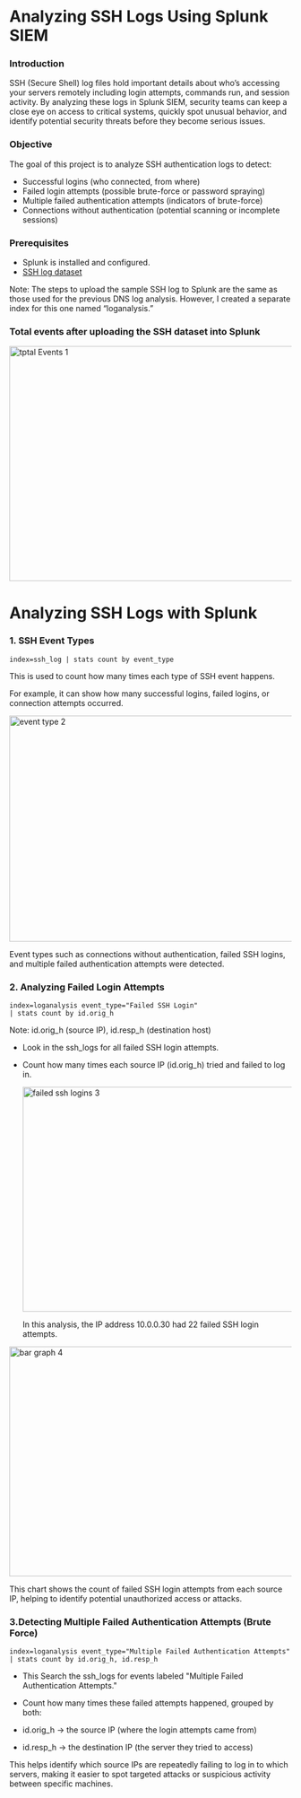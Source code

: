 # Analyzing SSH Logs Using Splunk SIEM

### Introduction 

SSH (Secure Shell) log files hold important details about who’s accessing your servers remotely  including login attempts, commands run, and session activity. By analyzing these logs in Splunk SIEM, security teams can keep a close eye on access to critical systems, quickly spot unusual behavior, and identify potential security threats before they become serious issues.

### Objective 

The goal of this project is to analyze SSH authentication logs to detect:

- Successful logins (who connected, from where)
- Failed login attempts (possible brute-force or password spraying)
- Multiple failed authentication attempts (indicators of brute-force)
- Connections without authentication (potential scanning or incomplete sessions)

### Prerequisites

- Splunk is installed and configured.
- [SSH log dataset](https://drive.google.com/drive/folders/1BL-kVlc3yCRcAH8NnDmAyRm_3j_2mNLM?usp=sharing)

Note: The steps to upload the sample SSH log to Splunk are the same as those used for the previous DNS log analysis. However, I created a separate index for this one named “loganalysis.”

### Total events after uploading the SSH dataset into Splunk
<img width="932" height="419" alt="tptal Events 1" src="https://github.com/user-attachments/assets/0615168e-894c-43f1-90c1-21f299a1daa0" />


# Analyzing SSH Logs with Splunk

### 1. SSH Event Types
```
index=ssh_log | stats count by event_type
```
This is used to count how many times each type of SSH event happens.

For example, it can show how many successful logins, failed logins, or connection attempts occurred.

<img width="929" height="403" alt="event type 2" src="https://github.com/user-attachments/assets/33f09e3a-e1df-41c1-a794-f9b0c30d9b3d" />

Event types such as connections without authentication, failed SSH logins, and multiple failed authentication attempts were detected.

### 2. Analyzing Failed Login Attempts
```
index=loganalysis event_type="Failed SSH Login"
| stats count by id.orig_h
```
Note: id.orig_h (source IP),
      id.resp_h (destination host)

- Look in the ssh_logs for all failed SSH login attempts.
- Count how many times each source IP (id.orig_h) tried and failed to log in.

  <img width="931" height="401" alt="failed ssh logins 3" src="https://github.com/user-attachments/assets/4d91271c-dadd-45e9-94ef-ce44ba9a05ad" />

  In this analysis, the IP address 10.0.0.30 had 22 failed SSH login attempts.

<img width="936" height="410" alt="bar graph 4" src="https://github.com/user-attachments/assets/61d35ce9-ee52-443f-bdbc-aef46091ed16" />

This chart shows the count of failed SSH login attempts from each source IP, helping to identify potential unauthorized access or attacks.

  ### 3.Detecting Multiple Failed Authentication Attempts (Brute Force) 

  ```
index=loganalysis event_type="Multiple Failed Authentication Attempts"
| stats count by id.orig_h, id.resp_h
```
- This Search the ssh_logs for events labeled "Multiple Failed Authentication Attempts."

- Count how many times these failed attempts happened, grouped by both:

- id.orig_h → the source IP (where the login attempts came from)

- id.resp_h → the destination IP (the server they tried to access)

This helps identify which source IPs are repeatedly failing to log in to which servers, making it easier to spot targeted attacks or suspicious activity between specific machines.






